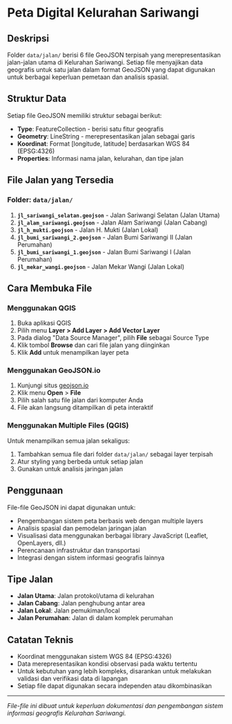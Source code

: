 # Peta Digital Kelurahan Sariwangi

## Deskripsi
Folder `data/jalan/` berisi 6 file GeoJSON terpisah yang merepresentasikan jalan-jalan utama di Kelurahan Sariwangi. Setiap file menyajikan data geografis untuk satu jalan dalam format GeoJSON yang dapat digunakan untuk berbagai keperluan pemetaan dan analisis spasial.

## Struktur Data
Setiap file GeoJSON memiliki struktur sebagai berikut:
- **Type**: FeatureCollection - berisi satu fitur geografis
- **Geometry**: LineString - merepresentasikan jalan sebagai garis
- **Koordinat**: Format [longitude, latitude] berdasarkan WGS 84 (EPSG:4326)
- **Properties**: Informasi nama jalan, kelurahan, dan tipe jalan

## File Jalan yang Tersedia

### Folder: `data/jalan/`

1. **`jl_sariwangi_selatan.geojson`** - Jalan Sariwangi Selatan (Jalan Utama)
2. **`jl_alam_sariwangi.geojson`** - Jalan Alam Sariwangi (Jalan Cabang)
3. **`jl_h_mukti.geojson`** - Jalan H. Mukti (Jalan Lokal)
4. **`jl_bumi_sariwangi_2.geojson`** - Jalan Bumi Sariwangi II (Jalan Perumahan)
5. **`jl_bumi_sariwangi_1.geojson`** - Jalan Bumi Sariwangi I (Jalan Perumahan)
6. **`jl_mekar_wangi.geojson`** - Jalan Mekar Wangi (Jalan Lokal)

## Cara Membuka File

### Menggunakan QGIS
1. Buka aplikasi QGIS
2. Pilih menu **Layer > Add Layer > Add Vector Layer**
3. Pada dialog "Data Source Manager", pilih **File** sebagai Source Type
4. Klik tombol **Browse** dan cari file jalan yang diinginkan
5. Klik **Add** untuk menampilkan layer peta

### Menggunakan GeoJSON.io
1. Kunjungi situs [geojson.io](https://geojson.io)
2. Klik menu **Open** > **File**
3. Pilih salah satu file jalan dari komputer Anda
4. File akan langsung ditampilkan di peta interaktif

### Menggunakan Multiple Files (QGIS)
Untuk menampilkan semua jalan sekaligus:
1. Tambahkan semua file dari folder `data/jalan/` sebagai layer terpisah
2. Atur styling yang berbeda untuk setiap jalan
3. Gunakan untuk analisis jaringan jalan

## Penggunaan
File-file GeoJSON ini dapat digunakan untuk:
- Pengembangan sistem peta berbasis web dengan multiple layers
- Analisis spasial dan pemodelan jaringan jalan
- Visualisasi data menggunakan berbagai library JavaScript (Leaflet, OpenLayers, dll.)
- Perencanaan infrastruktur dan transportasi
- Integrasi dengan sistem informasi geografis lainnya

## Tipe Jalan
- **Jalan Utama**: Jalan protokol/utama di kelurahan
- **Jalan Cabang**: Jalan penghubung antar area
- **Jalan Lokal**: Jalan pemukiman/local
- **Jalan Perumahan**: Jalan di dalam komplek perumahan

## Catatan Teknis
- Koordinat menggunakan sistem WGS 84 (EPSG:4326)
- Data merepresentasikan kondisi observasi pada waktu tertentu
- Untuk kebutuhan yang lebih kompleks, disarankan untuk melakukan validasi dan verifikasi data di lapangan
- Setiap file dapat digunakan secara independen atau dikombinasikan

---

*File-file ini dibuat untuk keperluan dokumentasi dan pengembangan sistem informasi geografis Kelurahan Sariwangi.*
